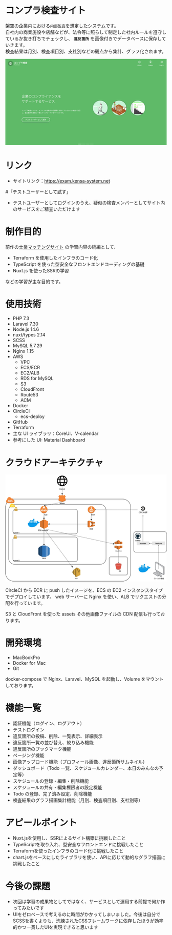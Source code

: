 # コンプラ検査サイト

架空の企業内における```内部監査```を想定したシステムです。  
自社内の商業施設や店舗などが、法令等に照らして制定した社内ルールを遵守しているか抜き打ちでチェックし、 **```違反箇所```** を画像付きでデータベースに保存していきます。  
検査結果は月別、検査項目別、支社別などの観点から集計、グラフ化されます。

![TOP画面](./frontApp/static/mainvisual.png)

# リンク

- サイトリンク：https://exam.kensa-system.net

#「テストユーザーとして試す」

- テストユーザーとしてログインのうえ、疑似の検査メンバーとしてサイト内のサービスをご精査いただけます

# 制作目的

前作の[士業マッチングサイト](https://github.com/r-kimura001/ShigyoMatch.git) の学習内容の続編として、

- Terraform を使用したインフラのコード化
- TypeScript を使った型安全なフロントエンドコーディングの基礎
- Nuxt.js を使ったSSRの学習

などの学習が主な目的です。

# 使用技術

- PHP 7.3
- Laravel 7.30
- Node.js 14.6
- nuxt/types 2.14
- SCSS
- MySQL 5.7.29
- Nginx 1.15
- AWS
  - VPC
  - ECS/ECR
  - EC2/ALB
  - RDS for MySQL
  - S3
  - CloudFront
  - Route53
  - ACM
- Docker
- CircleCI
  - ecs-deploy
- GitHub
- Terraform
- 主な UI ライブラリ：CoreUI、V-calendar
- 参考にした UI: Material Dashboard

# クラウドアーキテクチャ

![クラウドアーキテクチャ](./RiskExam.jpg)

CircleCI から ECR に push したイメージを、ECS の EC2 インスタンスタイプでデプロイしています。
web サーバーに Nginx を使い、ALB でリクエストの分配を行っています。

S3 と CloudFront を使った assets その他画像ファイルの CDN 配信も行っております。

# 開発環境

- MacBookPro
- Docker for Mac
- Git

docker-compose で Nginx、Laravel、MySQL を起動し、Volume をマウントしております。

# 機能一覧

- 認証機能（ログイン、ログアウト）
- テストログイン
- 違反箇所の投稿、削除、一覧表示、詳細表示
- 違反箇所一覧の並び替え、絞り込み機能
- 違反箇所のブックマーク機能
- ページング機能
- 画像アップロード機能（プロフィール画像、違反箇所サムネイル）
- ダッシュボード（Todo 一覧、スケジュールカレンダー、本日のみんなの予定等）
- スケジュールの登録・編集・削除機能
- スケジュールの共有・編集権限者の設定機能
- Todo の登録、完了済み設定、削除機能
- 検査結果のグラフ描画集計機能（月別、検査項目別、支社別等）

# アピールポイント

- Nuxt.jsを使用し、SSRによるサイト構築に挑戦したこと
- TypeScriptを取り入れ、型安全なフロントエンドに挑戦したこと
- Terraformを使ったインフラのコード化に挑戦したこと
- chart.jsをベースにしたライブラリを使い、APIに応じて動的なグラフ描画に挑戦したこと

# 今後の課題

- 次回は学習の成果物としてではなく、サービスとして運用する前提で何か作ってみたいです
- UIをゼロベースで考えるのに時間がかかってしまいました。今後は自分でSCSSを書くよりも、洗練されたCSSフレームワークに依存したほうが効率的かつ一貫したUIを実現できると思います
